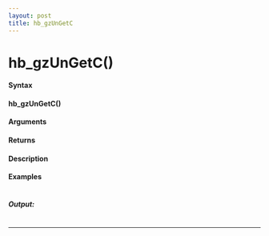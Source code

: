 ```yaml
---
layout: post
title: hb_gzUnGetC
---
```


# hb_gzUnGetC()


#### Syntax

#### hb_gzUnGetC()

#### Arguments

#### Returns

#### Description

#### Examples

```

```

##### Output:

```

```

---